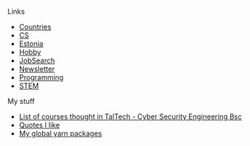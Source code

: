Links
- [Countries](./Links/Countries.md)
- [CS](./Links/CS.md)
- [Estonia](./Links/Estonia.md)
- [Hobby](./Links/Hobby.md)
- [JobSearch](./Links/JobSearch.md)
- [Newsletter](./Links/Newsletter.md)
- [Programming](./Links/Programming.md)
- [STEM](./Links/STEM.md)


My stuff
- [List of courses thought in TalTech - Cyber Security Engineering Bsc](./me/courses.md)
- [Quotes I like](./me/quotes.md)
- [My global yarn packages](./me/yarn-global.md)
